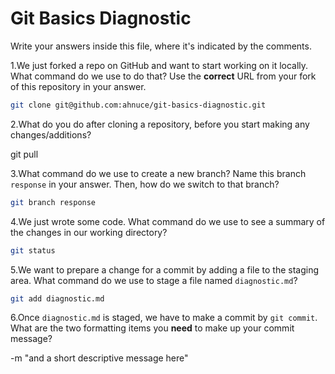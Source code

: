 # Git Basics Diagnostic

Write your answers inside this file, where it's indicated by the comments.

1.We just forked a repo on GitHub and want to start working on it locally.
What command do we use to do that? Use the **correct** URL from your fork of
this repository in your answer.

```sh
git clone git@github.com:ahnuce/git-basics-diagnostic.git
```

2.What do you do after cloning a repository, before you start making any
changes/additions?

git pull

3.What command do we use to create a new branch? Name this branch `response`
    in your answer. Then, how do we switch to that branch?

```sh
git branch response
```

4.We just wrote some code. What command do we use to see a summary of the
    changes in our working directory?

```sh
git status
```

5.We want to prepare a change for a commit by adding a file to the staging
    area. What command do we use to stage a file named `diagnostic.md`?

```sh
git add diagnostic.md
```

6.Once `diagnostic.md` is staged, we have to make a commit by `git commit`.
What are the two formatting items you **need** to make up your commit message?

-m "and a short descriptive message here"
